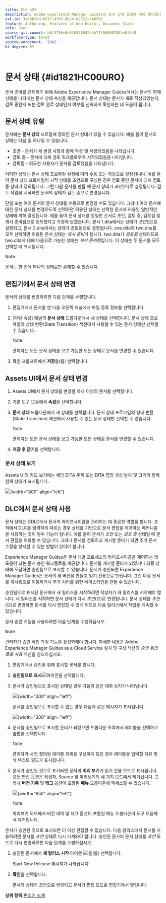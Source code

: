 ```yaml
---
title: 문서 상태
description: Adobe Experience Manager Guides의 문서 상태 유형에 대해 알아봅니다. 문서 상태를 변경하거나 보는 방법을 알고 DLC에서 문서 상태를 사용할 수 있습니다.
exl-id: 3a68b2ed-b917-4f05-8b2b-d2722a740502
feature: Authoring, Features of Web Editor, Document State
role: User
source-git-commit: b8f3756e0e8f0338942efb77f00600703be8f6d8
workflow-type: tm+mt
source-wordcount: '1042'
ht-degree: 0%

---
```


# 문서 상태 {#id1821HC00URO}

문서 준비를 관리하기 위해 Adobe Experience Manager Guides에서는 문서의 현재 상태를 나타내는 문서 상태 속성을 제공합니다. 문서 상태는 문서가 새로 작성되었는지, 검토 중인지 또는 검토 완료 상태인지 여부를 신속하게 확인하는 데 도움이 됩니다.

## 문서 상태 유형

문서에는 **문서 상태** 프로필에 정의된 문서 상태가 있을 수 있습니다. 예를 들어 문서의 상태는 다음 중 하나일 수 있습니다.

- 초안 - 문서가 새 변경 사항과 함께 작성 및 저장되었음을 나타냅니다.
- 검토 중 - 문서에 대해 검토 워크플로우가 시작되었음을 나타냅니다.
- 검토됨 - 의도한 사용자가 문서를 검토했음을 나타냅니다.

이러한 상태는 문서 상태 프로파일 설정에 따라 수동 또는 자동으로 설정됩니다. 예를 들어 문서 상태 프로파일이 시작 상태를 초안으로 구성한 경우 검토 중인 문서에 대해 검토 중 상태가 정의됩니다. 그런 다음 문서를 만들 때 문서 상태가 *초안*(으)로 설정됩니다. 검토 작업을 시작하면 문서의 상태가 검토 중으로 변경됩니다.

단일 또는 여러 문서의 문서 상태를 수동으로 변경할 수도 있습니다. 그러나 여러 문서에 대한 문서 상태를 변경하도록 선택하면 허용된 상태는 선택한 문서에 허용된 일반적인 상태에 의해 결정됩니다. 예를 들어 문서 상태를 동일한 순서로 초안, 검토 중, 검토됨 및 게시 준비됨으로 정의했다고 가정해 보겠습니다. 문서 1.dita에서는 상태가 *초안*(으)로 설정되고, 문서 2.dita에서는 상태가 검토됨으로 설정됩니다. one.dita와 two.dita를 모두 선택하면 허용된 문서 상태는 *게시 준비*&#x200B;가 됩니다. two.dita가 *검토됨* 상태이므로 two.dita에 대해 다음으로 가능한 상태는 *게시 준비됨*&#x200B;입니다. 이 상태는 두 문서를 모두 선택할 때 표시됩니다.

>[!NOTE]
>
> 문서는 한 번에 하나의 상태로만 존재할 수 있습니다.

## 편집기에서 문서 상태 변경

문서의 상태를 변경하려면 다음 단계를 수행합니다.

1. 편집기에서 문서를 연 다음 오른쪽 패널에서 파일 등록 정보를 선택합니다.
1. [파일 속성] 패널의 **문서 상태** 드롭다운에서 새 상태를 선택합니다. 문서 상태 프로파일의 상태 변환(State Transition) 섹션에서 사용할 수 있는 문서 상태만 선택할 수 있습니다.

   >[!NOTE]
   >
   >관리자는 모든 문서 상태를 보고 가능한 모든 상태로 문서를 변경할 수 있습니다.

1. 확인 프롬프트에서 **저장**&#x200B;을(를) 선택합니다.

## Assets UI에서 문서 상태 변경

1. Assets UI에서 문서 상태를 변경할 하나 이상의 문서를 선택합니다.
1. 기본 도구 모음에서 **속성**&#x200B;을 선택합니다.
1. **문서 상태** 드롭다운에서 새 상태를 선택합니다. 문서 상태 프로파일의 상태 변환(State Transition) 섹션에서 사용할 수 있는 문서 상태만 선택할 수 있습니다.

   >[!NOTE]
   >
   >관리자는 모든 문서 상태를 보고 가능한 모든 상태로 문서를 변경할 수 있습니다.

1. **저장 후 닫기**&#x200B;를 선택합니다.

### 문서 상태 보기

Assets UI의 카드 보기에는 해당 DITA 주제 또는 DITA 맵의 생성 날짜 및 크기와 함께 현재 상태가 표시됩니다.

![](images/document_state.png){width="800" align="left"}

## DLC에서 문서 상태 사용

문서 상태는 DDLC에서 문서의 라이프사이클을 관리하는 데 중요한 역할을 합니다. 조직에서 DLC를 엄격하게 따르는 경우 상태를 기반으로 문서 편집을 제어하는 메커니즘을 사용하는 것이 필수 기능이 됩니다. 예를 들어 문서가 *초안* 또는 *검토 중* 상태일 때 문서 편집을 허용할 수 있습니다. 그러나 문서를 검토하고 게시할 준비가 되면 추가 문서 수정을 방지할 수 있는 방법이 있어야 합니다.

Experience Manager Guides은 문서 개발 프로세스의 라이프사이클을 제어하는 데 도움이 되는 문서 승인 워크플로를 제공합니다. 문서를 게시할 준비가 되었거나 최종 상태에 도달하면 승인됨으로 표시할 수 있습니다. 문서가 승인되면 Experience Manager Guides은 문서의 새 버전을 만들고 읽기 전용으로 만듭니다. 그런 다음 문서를 게시용으로 이동하거나 추가 처리를 위한 베이스라인을 만들 수 있습니다.

승인됨으로 표시된 문서에서 새 릴리스를 시작하려면 작성자가 새 릴리스를 시작해야 합니다. 새 릴리스를 시작하면 문서 상태가 다시 *초안*(으)로 변경됩니다. 문서 상태를 *초안*(으)로 변경하면 문서를 다시 편집할 수 있게 되므로 다음 릴리스에서 작업을 계속할 수 있습니다.

문서 승인 기능을 사용하려면 다음 단계를 수행하십시오.

>[!NOTE]
>
> 관리자가 승인 작업 과정 기능을 활성화해야 합니다. 자세한 내용은 Adobe Experience Manager Guides as a Cloud Service 설치 및 구성 섹션의 *승인 워크플로 사용* 섹션을 참조하십시오.

1. 편집기에서 승인을 위해 표시할 문서를 엽니다.

1. **승인됨으로 표시**![](images/mark_approve_icon.svg)&#x200B;아이콘을 선택합니다.

1. 문서가 승인됨으로 표시된 상태일 경우 다음과 같은 대화 상자가 나타납니다.

   ![](images/mark-approved-correct-state.png){width="300" align="left"}

   문서를 승인됨으로 표시할 수 없는 경우 다음과 같은 메시지가 표시됩니다.

   ![](images/mark-approved-incorrect-state.png){width="300" align="left"}

1. 문서를 승인됨으로 표시할 준비가 되었으면 드롭다운 목록에서 레이블을 선택하고 **승인**&#x200B;을 선택합니다.

   >[!NOTE]
   >
   > 관리자가 사전 정의된 레이블 목록을 구성하지 않은 경우 레이블을 입력할 자유 형식 텍스트 필드가 표시됩니다.

1. 문서가 승인된 것으로 표시되면 문서의 **미리 보기**&#x200B;가 읽기 전용 모드로 표시됩니다. 모든 편집 옵션은 작성자, Source 및 미리보기의 세 가지 모드에서 제거됩니다. 그러나 **버전 기록** 및 **태그** 옵션이 포함된 **메뉴** 드롭다운에 액세스할 수 있습니다.

   ![](images/approved-doc-read-only.png){width="650" align="left"}

   >[!NOTE]
   >
   > 미리보기 모드에서 버전 내역 및 태그 옵션이 포함된 메뉴 드롭다운이 도구 모음에서 제거됩니다.


문서가 승인된 것으로 표시되면 더 이상 편집할 수 없습니다. 다음 릴리스에서 문서를 사용하려면 문서를 *초안* 상태로 다시 가져와야 합니다. 승인된 문서의 문서 상태를 *초안* 모드로 다시 변경하려면 다음 단계를 수행하십시오.

1. 승인된 문서에서 **새 릴리스 시작** 아이콘 ![](images/approved-restart-draft-mode-icon.svg)을(를) 선택합니다.

   Start New Release 메시지가 나타납니다.

1. **확인**&#x200B;을 선택합니다.

   문서의 상태가 초안으로 변경되고 문서가 편집 모드로 편집기에서 열립니다.


**상위 항목:**[&#x200B;편집기 소개](web-editor.md)
